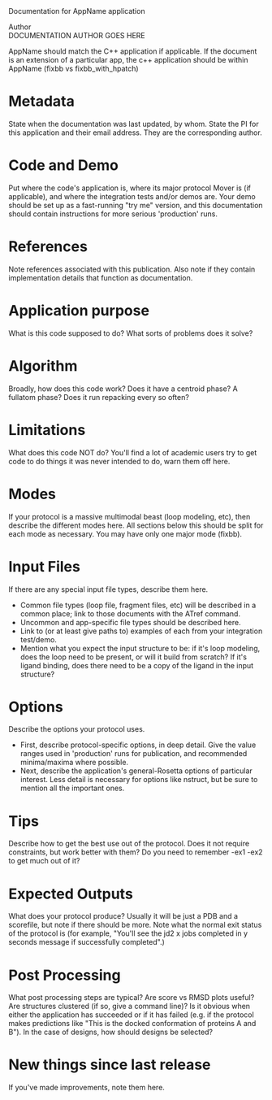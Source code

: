 <!-- --- title:  App Name -->Documentation for AppName application

 Author   
DOCUMENTATION AUTHOR GOES HERE

AppName should match the C++ application if applicable. If the document is an extension of a particular app, the c++ application should be within AppName (fixbb vs fixbb\_with\_hpatch)

Metadata
========

State when the documentation was last updated, by whom. State the PI for this application and their email address. They are the corresponding author.

Code and Demo
=============

Put where the code's application is, where its major protocol Mover is (if applicable), and where the integration tests and/or demos are. Your demo should be set up as a fast-running "try me" version, and this documentation should contain instructions for more serious 'production' runs.

References
==========

Note references associated with this publication. Also note if they contain implementation details that function as documentation.

Application purpose
===========================================

What is this code supposed to do? What sorts of problems does it solve?

Algorithm
=========

Broadly, how does this code work? Does it have a centroid phase? A fullatom phase? Does it run repacking every so often?

Limitations
===========

What does this code NOT do? You'll find a lot of academic users try to get code to do things it was never intended to do, warn them off here.

Modes
=====

If your protocol is a massive multimodal beast (loop modeling, etc), then describe the different modes here. All sections below this should be split for each mode as necessary. You may have only one major mode (fixbb).

Input Files
===========

If there are any special input file types, describe them here.

-   Common file types (loop file, fragment files, etc) will be described in a common place; link to those documents with the ATref command.
-   Uncommon and app-specific file types should be described here.
-   Link to (or at least give paths to) examples of each from your integration test/demo.
-   Mention what you expect the input structure to be: if it's loop modeling, does the loop need to be present, or will it build from scratch? If it's ligand binding, does there need to be a copy of the ligand in the input structure?

Options
=======

Describe the options your protocol uses.

-   First, describe protocol-specific options, in deep detail. Give the value ranges used in 'production' runs for publication, and recommended minima/maxima where possible.
-   Next, describe the application's general-Rosetta options of particular interest. Less detail is necessary for options like nstruct, but be sure to mention all the important ones.

Tips
====

Describe how to get the best use out of the protocol. Does it not require constraints, but work better with them? Do you need to remember -ex1 -ex2 to get much out of it?

Expected Outputs
================

What does your protocol produce? Usually it will be just a PDB and a scorefile, but note if there should be more. Note what the normal exit status of the protocol is (for example, "You'll see the jd2 x jobs completed in y seconds message if successfully completed".)

Post Processing
===============

What post processing steps are typical? Are score vs RMSD plots useful? Are structures clustered (if so, give a command line)? Is it obvious when either the application has succeeded or if it has failed (e.g. if the protocol makes predictions like "This is the docked conformation of proteins A and B"). In the case of designs, how should designs be selected?

New things since last release
=============================

If you've made improvements, note them here.
